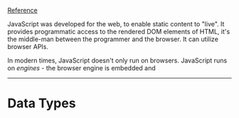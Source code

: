 [Reference](https://javascript.info)

JavaScript was developed for the web, to enable static content to "live". It provides programmatic access to the rendered DOM elements of HTML, it's the middle-man between the programmer and the browser. It can utilize browser APIs.

In modern times, JavaScript doesn't only run on browsers. JavaScript runs on *engines* - the browser engine is embedded and 
___

# Data Types

